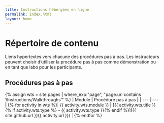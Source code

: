 ```yaml
---
title: Instructions hébergées en ligne
permalink: index.html
layout: home
---
```


# <a name="content-directory"></a>Répertoire de contenu

Liens hypertextes vers chacune des procédures pas à pas. Les instructeurs peuvent choisir d’utiliser la procédure pas à pas comme démonstration ou en tant que labo pour les participants. 

## <a name="walkthroughs"></a>Procédures pas à pas

{% assign wts = site.pages | where_exp:"page", "page.url contains ’/Instructions/Walkthroughs’" %}
| Module | Procédure pas à pas |
| --- | --- | 
{% for activity in wts %}| {{ activity.wts.module }} | [{{ activity.wts.title }}{% if activity.wts.type %} - {{ activity.wts.type }}{% endif %}]({{ site.github.url }}{{ activity.url }}) |
{% endfor %}

